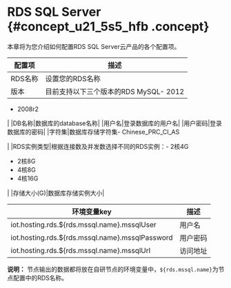 # RDS SQL Server {#concept_u21_5s5_hfb .concept}

本章将为您介绍如何配置RDS SQL Server云产品的各个配置项。

|配置项|描述|
|---|--|
|RDS名称|设置您的RDS名称|
|版本|目前支持以下三个版本的RDS MySQL-   2012
-   2008r2

|
|DB名称|数据库的database名称|
|用户名|登录数据库的用户名|
|用户密码|登录数据库的密码|
|字符集|数据库存储字符集-   Chinese\_PRC\_CI\_AS

|
|RDS实例类型|根据连接数及并发数选择不同的RDS实例：-   2核4G
-   2核8G
-   4核8G
-   4核16G

|
|存储大小\(G\)|数据库存储实例大小|

|环境变量key|描述|
|-------|--|
|iot.hosting.rds.$\{rds.mssql.name\}.mssqlUser|用户名|
|iot.hosting.rds.$\{rds.mssql.name\}.mssqlPassword|用户密码|
|iot.hosting.rds.$\{rds.mssql.name\}.mssqlUrl|访问地址|

**说明：** 节点输出的数据都将放在自研节点的环境变量中，`${rds.mssql.name}`为节点配置中的RDS名称。

